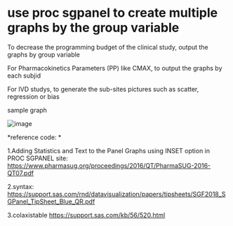 # use proc sgpanel to create multiple graphs by the group variable

To decrease the programming budget of the clinical study, output the graphs by group variable

For Pharmacokinetics Parameters (PP) like CMAX, to output the graphs by each subjid

For IVD studys, to generate the sub-sites pictures such as scatter, regression or bias

sample graph

![image](https://user-images.githubusercontent.com/114982176/193785547-806cfd20-203b-4713-93ef-c3713c07df77.png)

*reference code: *
 
1.Adding Statistics and Text to the Panel Graphs using INSET option in PROC SGPANEL
site: https://www.pharmasug.org/proceedings/2016/QT/PharmaSUG-2016-QT07.pdf

2.syntax: 
https://support.sas.com/rnd/datavisualization/papers/tipsheets/SGF2018_SGPanel_TipSheet_Blue_QR.pdf

3.colaxistable
https://support.sas.com/kb/56/520.html
